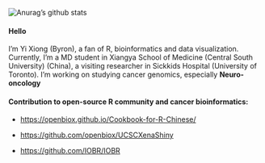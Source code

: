 
<!-- README.md is generated from README.Rmd. Please edit that file -->

![Anurag’s github
stats](https://github-readme-stats.vercel.app/api?username=Byronxy&show_icons=true)

#### Hello

I’m Yi Xiong (Byron), a fan of R, bioinformatics and data visualization.
Currently, I’m a MD student in Xiangya School of Medicine (Central
South University) (China), a visiting researcher in Sickkids Hospital (University of Toronto). I’m working on studying cancer
genomics, especially **Neuro-oncology**

#### Contribution to open-source R community and cancer bioinformatics:

-   <https://openbiox.github.io/Cookbook-for-R-Chinese/>

-   <https://github.com/openbiox/UCSCXenaShiny>

-   <https://github.com/IOBR/IOBR>
